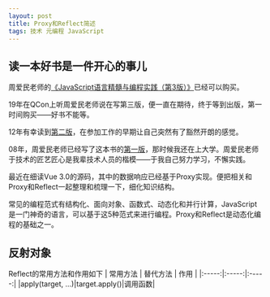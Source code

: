 ```yaml
---
layout: post
title: Proxy和Reflect简述
tags: 技术 元编程 JavaScript
---
```


## 读一本好书是一件开心的事儿

周爱民老师的[《JavaScript语言精髓与编程实践（第3版）》](https://book.douban.com/subject/35085910/)已经可以购买。

19年在QCon上听周爱民老师说在写第三版，便一直在期待，终于等到出版，第一时间购买——好书不能等。

12年有幸读到[第二版](https://book.douban.com/subject/10542576/)，在参加工作的早期让自己突然有了豁然开朗的感觉。

08年，周爱民老师已经写了这本书的[第一版](https://book.douban.com/subject/3012828/)，那时候我还在上大学。周爱民老师于技术的匠艺匠心是我辈技术人员的楷模——于我自己努力学习，不懈实践。


最近在细读Vue 3.0的源码，其中的数据响应已经基于Proxy实现。便把相关和Proxy和Reflect一起整理和梳理一下，细化知识结构。

常见的编程范式有结构化、面向对象、函数式、动态化和并行计算，JavaScript是一门神奇的语言，可以基于这5种范式来进行编程。Proxy和Reflect是动态化编程的基础之一。


## 反射对象

Reflect的常用方法和作用如下
| 常用方法 | 替代方法 | 作用 |
|:-----:|:-----:|:-----:|
|apply(target, ...)|target.apply()|调用函数|


